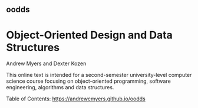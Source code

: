## oodds
# Object-Oriented Design and Data Structures
Andrew Myers and Dexter Kozen

This online text is intended for a second-semester university-level computer
science course focusing on object-oriented programming, software engineering,
algorithms and data structures.

Table of Contents: https://andrewcmyers.github.io/oodds
